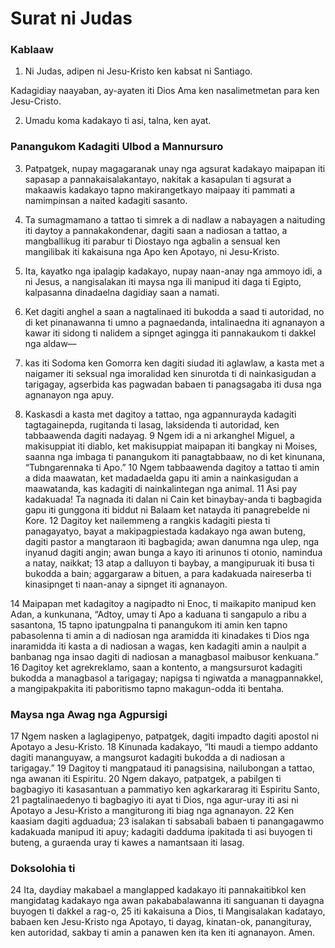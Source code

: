Surat ni Judas
==============

### Kablaaw

1. Ni Judas, adipen ni Jesu-Kristo ken kabsat ni Santiago.

Kadagidiay naayaban, ay-ayaten iti Dios Ama ken nasalimetmetan para ken Jesu-Cristo.

2. Umadu koma kadakayo ti asi, talna, ken ayat.

### Panangukom Kadagiti Ulbod a Mannursuro

3. Patpatgek, nupay magagaranak unay nga agsurat kadakayo maipapan iti sapasap a pannakaisalakantayo, nakitak a kasapulan ti agsurat a makaawis kadakayo tapno makirangetkayo maipaay iti pammati a namimpinsan a naited kadagiti sasanto.
4. Ta sumagmamano a tattao ti simrek a di nadlaw a nabayagen a naituding iti daytoy a pannakakondenar, dagiti saan a nadiosan a tattao, a mangballikug iti parabur ti Diostayo nga agbalin a sensual ken mangilibak iti kakaisuna nga Apo ken Apotayo, ni Jesu-Kristo.

5. Ita, kayatko nga ipalagip kadakayo, nupay naan-anay nga ammoyo idi, a ni Jesus, a nangisalakan iti maysa nga ili manipud iti daga ti Egipto, kalpasanna dinadaelna dagidiay saan a namati.
6. Ket dagiti anghel a saan a nagtalinaed iti bukodda a saad ti autoridad, no di ket pinanawanna ti umno a pagnaedanda, intalinaedna iti agnanayon a kawar iti sidong ti nalidem a sipnget agingga iti pannakaukom ti dakkel nga aldaw—
7. kas iti Sodoma ken Gomorra ken dagiti siudad iti aglawlaw, a kasta met a naigamer iti seksual nga imoralidad ken sinurotda ti di nainkasigudan a tarigagay, agserbida kas pagwadan babaen ti panagsagaba iti dusa nga agnanayon nga apuy.

8. Kaskasdi a kasta met dagitoy a tattao, nga agpannurayda kadagiti tagtagainepda, rugitanda ti lasag, laksidenda ti autoridad, ken tabbaawenda dagiti nadayag.
9 Ngem idi a ni arkanghel Miguel, a makisuppiat iti diablo, ket makisuppiat maipapan iti bangkay ni Moises, saanna nga imbaga ti panangukom iti panagtabbaaw, no di ket kinunana, “Tubngarennaka ti Apo.”
10 Ngem tabbaawenda dagitoy a tattao ti amin a dida maawatan, ket madadaelda gapu iti amin a nainkasigudan a maawatanda, kas kadagiti di nainkalintegan nga animal.
11 Asi pay kadakuada! Ta nagnada iti dalan ni Cain ket binaybay-anda ti bagbagida gapu iti gunggona iti biddut ni Balaam ket natayda iti panagrebelde ni Kore.
12 Dagitoy ket nailemmeng a rangkis kadagiti piesta ti panagayatyo, bayat a makipagpiestada kadakayo nga awan buteng, dagiti pastor a mangtaraon iti bagbagida; awan danumna nga ulep, nga inyanud dagiti angin; awan bunga a kayo iti arinunos ti otonio, namindua a natay, naikkat;
13 atap a dalluyon ti baybay, a mangipuruak iti busa ti bukodda a bain; aggargaraw a bituen, a para kadakuada naireserba ti kinasipnget ti naan-anay a sipnget iti agnanayon.

14 Maipapan met kadagitoy a nagipadto ni Enoc, ti maikapito manipud ken Adan, a kunkunana, “Adtoy, umay ti Apo a kaduana ti sangapulo a ribu a sasantona,
15 tapno ipatungpalna ti panangukom iti amin ken tapno pabasolenna ti amin a di nadiosan nga aramidda iti kinadakes ti Dios nga inaramidda iti kasta a di nadiosan a wagas, ken kadagiti amin a naulpit a banbanag nga insao dagiti di nadiosan a managbasol maibusor kenkuana.”
16 Dagitoy ket agrekreklamo, saan a kontento, a mangsursurot kadagiti bukodda a managbasol a tarigagay; napigsa ti ngiwatda a managpannakkel, a mangipakpakita iti paboritismo tapno makagun-odda iti bentaha.

### Maysa nga Awag nga Agpursigi

17 Ngem nasken a laglagipenyo, patpatgek, dagiti impadto dagiti apostol ni Apotayo a Jesu-Kristo.
18 Kinunada kadakayo, “Iti maudi a tiempo addanto dagiti mananguyaw, a mangsurot kadagiti bukodda a di nadiosan a tarigagay.”
19 Dagitoy ti mangpataud iti panagsisina, nailubongan a tattao, nga awanan iti Espiritu.
20 Ngem dakayo, patpatgek, a pabilgen ti bagbagiyo iti kasasantuan a pammatiyo ken agkarkararag iti Espiritu Santo,
21 pagtalinaedenyo ti bagbagiyo iti ayat ti Dios, nga agur-uray iti asi ni Apotayo a Jesu-Kristo a mangiturong iti biag nga agnanayon.
22 Ken kaasiam dagiti agduadua;
23 isalakan ti sabsabali babaen ti panangagawmo kadakuada manipud iti apuy; kadagiti dadduma ipakitada ti asi buyogen ti buteng, a guraenda uray ti kawes a namantsaan iti lasag.

### Doksolohia ti

24 Ita, daydiay makabael a manglapped kadakayo iti pannakaitibkol ken mangidatag kadakayo nga awan pakababalawanna iti sanguanan ti dayagna buyogen ti dakkel a rag-o,
25 iti kakaisuna a Dios, ti Mangisalakan kadatayo, babaen ken Jesu-Kristo nga Apotayo, ti dayag, kinatan-ok, panangituray, ken autoridad, sakbay ti amin a panawen ken ita ken iti agnanayon. Amen.
